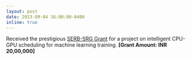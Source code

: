 ```yaml
---
layout: post
date: 2023-09-04 16:00:00-0400
inline: true
---
```


Received the prestigious <a href="https://www.serbonline.in/SERB/srg_Instructions?HomePage=New">SERB-SRG Grant</a> for a project on intelligent CPU-GPU scheduling for machine learning training. <b>[Grant Amount: INR 20,00,000]</b>
